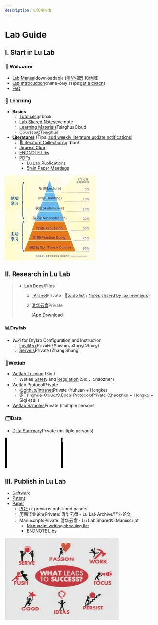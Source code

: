 ```yaml
---
description: 实验室指南
---
```


# Lab Guide

## I. Start in Lu Lab

### 🎉 Welcome <a id="Welcome"></a>

* [Lab Manual](https://www.jianguoyun.com/p/DZVQoDQQ9sSIBhjLzuMC)downloadable \([清华校历](https://cn.bing.com/search?q=%E6%B8%85%E5%8D%8E%E5%A4%A7%E5%AD%A6+%E6%A0%A1%E5%8E%86&qs=n&form=QBLH&sp=-1&pq=%E6%B8%85%E5%8D%8E%E5%A4%A7%E5%AD%A6+%E6%A0%A1%E5%8E%86&sc=5-7&sk=&cvid=E012CF87B239486DA741BC1E40498B82) 和[地图](https://cn.bing.com/search?q=%E6%B8%85%E5%8D%8E%E5%A4%A7%E5%AD%A6+%E5%9C%B0%E5%9B%BE&go=Search&qs=ds&form=QBRE)\)
* [Lab Introduction](https://cloud.tsinghua.edu.cn/f/c73ace6a5d7547c9ba23/)online-only \(Tips:[get a coach](https://www.ted.com/talks/atul_gawande_want_to_get_great_at_something_get_a_coach)\)
* [FAQ](faq.md)

### 📖 Learning <a id="Learning"></a>

* **Basics**
  * [Tutorials](https://lulab.gitbook.io)gitbook
  * [Lab Shared Notes](https://www.yinxiang.com/everhub/personal/336255)evernote
  * [Learning Materials](https://cloud.tsinghua.edu.cn/d/21e154bba31143ada2b1/)TsinghuaCloud
  * [Courses@Tsinghua](https://www.ncrnalab.org/courses)  
* [**Literatures**](https://lulab.gitbook.io/books/literature-collections) \(Tips: [add weekly literature update notifications](https://github.com/lulab/docs/tree/6dcc3c1cbe10615b8469c30ccba4a7ede44dbd78/lab-guide/reading/README.md)\)
  * 🚩[Literature Collections](https://lulab.gitbook.io/books/literature-collections)gitbook
  * [Journal Club](https://cloud.tsinghua.edu.cn/d/132a10f5cfb64fc4bbe8/)
  * [ENDNOTE Libs](https://cloud.tsinghua.edu.cn/d/928f3f4a8c8d4ab8b8ad/?p=%2FENDNOTE&mode=list)
  * [PDFs](https://cloud.tsinghua.edu.cn/d/928f3f4a8c8d4ab8b8ad/)
    * [Lu Lab Publications](https://cloud.tsinghua.edu.cn/d/46ebd01fd0484f468152/)
    * [5min Paper Meetings](https://cloud.tsinghua.edu.cn/d/928f3f4a8c8d4ab8b8ad/?p=%2F5min%20Papers&mode=list)

![](../.gitbook/assets/learning.jpg)

## II. Research in Lu Lab

> * **Lab Docs/Files**
>   1. [Intranet](https://github.com/lulab/intranet)Private \( 🚩[to do list](https://github.com/lulab/intranet/blob/master/README.md#intranet-of-lu-lab) ; [Notes shared by lab members](https://github.com/lulab/intranet/projects/1?fullscreen=true)\)
>   2. [清华云盘](https://cloud.tsinghua.edu.cn)Private
>
>      \([App Download](https://www.seafile.com/download)\)

### 📊Drylab

* _Wiki_ for Drylab Configuration and Instruction
  * [Facilities](https://github.com/lulab/intranet/wiki/Facilities)Private \(Xiaofan, Zhang Shang\)
  * [Servers](https://github.com/lulab/intranet/wiki/Servers)Private \(Zhang Shang\)

### 🧪Wetlab

* [Wetlab Training](https://lulab.gitbook.io/books/wet-lab/wetlab_training) \(Siqi\)
  * Wetlab [Safety](https://lulab.gitbook.io/books/wet-lab/wetlab_safety) and [Regulation](https://lulab.gitbook.io/books/wet-lab/wetlab_regulation) \(Siqi、Shaozhen\)
* Wetlab ProtocolPrivate
  * @[github/intranet](https://github.com/lulab/intranet/blob/master/wetlab_protocol)Private \(Yuhuan + Hongke\)
  * @Tsinghua-Cloud/9.Docs-ProtocolsPrivate   \(Shaozhen + Hongke + Siqi et al.\)
* [Wetlab Samples](https://github.com/lulab/intranet/blob/master/wetlab_samples/README.md)Private \(multiple persons\)

### 🗂Data

* [Data Summary](https://github.com/lulab/intranet/blob/master/drylab_data/README.md)Private \(multiple persons\)

![](../.gitbook/assets/science.gif)

## III. Publish in Lu Lab

* [Software](http://www.ncrnalab.org/software)
* [Patent](https://www.ncrnalab.org/open/#%E7%9B%B8%E5%85%B3%E4%B8%93%E5%88%A9)
* [Paper](https://www.ncrnalab.org/pub)
  * [PDF](https://cloud.tsinghua.edu.cn/d/46ebd01fd0484f468152/) of previous published papers
  * 历届毕业论文Private: 清华云盘 - Lu Lab Archive/毕业论文
  * ManuscriptsPrivate: 清华云盘 - Lu Lab Shared/5.Manuscript
    * [Manuscipt writing checking list](https://github.com/lulab/docs/tree/6dcc3c1cbe10615b8469c30ccba4a7ede44dbd78/lab-guide/writing.md)
    * [ENDNOTE Libs](https://cloud.tsinghua.edu.cn/d/928f3f4a8c8d4ab8b8ad/?p=%2FENDNOTE&mode=list)

![](../.gitbook/assets/success.png)

